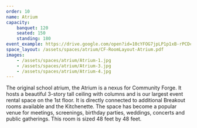 ```yaml
---
order: 10
name: Atrium
capacity:
    banquet: 120
    seated: 150
    standing: 180
event_example: https://drive.google.com/open?id=10cYFOG7jpLP1p1xB-rPCDcehEMfskxJW
space_layout: /assets/spaces/atrium/CF-RoomLayout-Atrium.pdf
images:
    - /assets/spaces/atrium/Atrium-1.jpg
    - /assets/spaces/atrium/Atrium-3.jpg
    - /assets/spaces/atrium/Atrium-4.jpg
---
```


The original school atrium, the Atrium is a nexus for Community Forge.  It hosts
a beautiful 3-story tall ceiling with columns and is our largest event rental
space on the 1st floor. It is directly connected to additional Breakout rooms
available and the Kitchenette. The space has become a popular venue for
meetings, screenings, birthday parties, weddings, concerts and public
gatherings.  This room is sized 48 feet by 48 feet.

